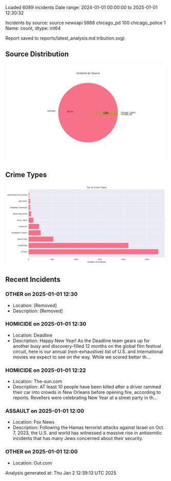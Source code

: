 
Loaded 6089 incidents
Date range: 2024-01-01 00:00:00 to 2025-01-01 12:30:32

Incidents by source:
source
newsapi           5988
chicago_pd         100
chicago_police       1
Name: count, dtype: int64

Report saved to reports/latest_analysis.md
tribution.svg)

## Source Distribution
![Source Distribution](images/source_distribution.svg)

## Crime Types
![Crime Types](images/crime_types.svg)

## Recent Incidents

### OTHER on 2025-01-01 12:30
- Location: [Removed]
- Description: [Removed]


### HOMICIDE on 2025-01-01 12:30
- Location: Deadline
- Description: Happy New Year! As the Deadline team gears up for another busy and discovery-filled 12 months on the global film festival circuit, here is our annual (non-exhaustive) list of U.S. and international movies we expect to see on the way. While we scored better th…


### HOMICIDE on 2025-01-01 12:22
- Location: The-sun.com
- Description: AT least 10 people have been killed after a driver rammed their car into crowds in New Orleans before opening fire, according to reports. Revellers were celebrating New Year at a street party in th…


### ASSAULT on 2025-01-01 12:00
- Location: Fox News
- Description: Following the Hamas terrorist attacks against Israel on Oct. 7, 2023, the U.S. and world has witnessed a massive rise in antisemitic incidents that has many Jews concerned about their security.


### OTHER on 2025-01-01 12:00
- Location: Out.com

Analysis generated at: Thu Jan  2 12:39:13 UTC 2025
